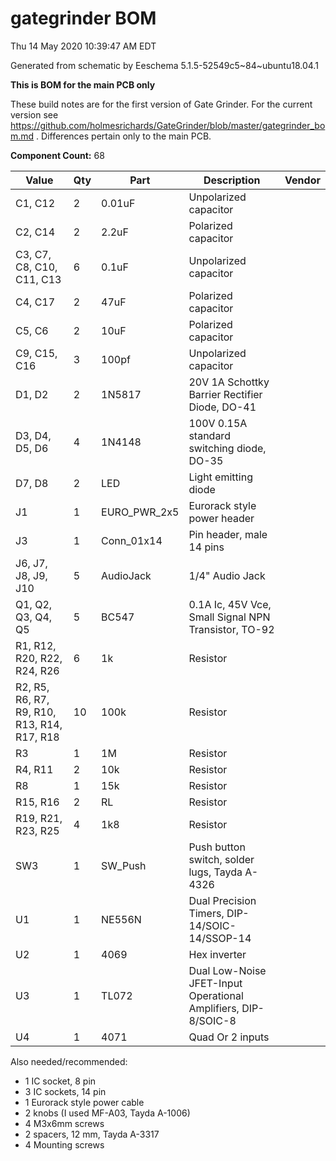 # gategrinder BOM

Thu 14 May 2020 10:39:47 AM EDT

Generated from schematic by Eeschema 5.1.5-52549c5~84~ubuntu18.04.1

**This is BOM for the main PCB only**

These build notes are for the first version of Gate Grinder. For the current version see https://github.com/holmesrichards/GateGrinder/blob/master/gategrinder_bom.md . Differences pertain only to the main PCB.

**Component Count:** 68

| Value | Qty | Part | Description | Vendor |
| ----- | --- | ---- | ----------- | ------ |
| C1, C12 | 2 | 0.01uF | Unpolarized capacitor |  |
| C2, C14 | 2 | 2.2uF | Polarized capacitor |  |
| C3, C7, C8, C10, C11, C13 | 6 | 0.1uF | Unpolarized capacitor |  |
| C4, C17 | 2 | 47uF | Polarized capacitor |  |
| C5, C6 | 2 | 10uF | Polarized capacitor |  |
| C9, C15, C16 | 3 | 100pf | Unpolarized capacitor |  |
| D1, D2 | 2 | 1N5817 | 20V 1A Schottky Barrier Rectifier Diode, DO-41 |  |
| D3, D4, D5, D6 | 4 | 1N4148 | 100V 0.15A standard switching diode, DO-35 |  |
| D7, D8 | 2 | LED | Light emitting diode |  |
| J1 | 1 | EURO_PWR_2x5 | Eurorack style power header |  |
| J3 | 1 | Conn_01x14 | Pin header, male 14 pins |  |
| J6, J7, J8, J9, J10 | 5 | AudioJack | 1/4" Audio Jack |  |
| Q1, Q2, Q3, Q4, Q5 | 5 | BC547 | 0.1A Ic, 45V Vce, Small Signal NPN Transistor, TO-92 |  |
| R1, R12, R20, R22, R24, R26 | 6 | 1k | Resistor |  |
| R2, R5, R6, R7, R9, R10, R13, R14, R17, R18 | 10 | 100k | Resistor |  |
| R3 | 1 | 1M | Resistor |  |
| R4, R11 | 2 | 10k | Resistor |  |
| R8 | 1 | 15k | Resistor |  |
| R15, R16 | 2 | RL | Resistor |  |
| R19, R21, R23, R25 | 4 | 1k8 | Resistor |  |
| SW3 | 1 | SW_Push | Push button switch, solder lugs, Tayda A-4326 |  |
| U1 | 1 | NE556N | Dual Precision Timers, DIP-14/SOIC-14/SSOP-14 |  |
| U2 | 1 | 4069 | Hex inverter |  |
| U3 | 1 | TL072 | Dual Low-Noise JFET-Input Operational Amplifiers, DIP-8/SOIC-8 |  |
| U4 | 1 | 4071 | Quad Or 2 inputs |  |  

  Also needed/recommended:

- 1 IC socket, 8 pin
- 3 IC sockets, 14 pin
- 1 Eurorack style power cable
- 2 knobs (I used MF-A03, Tayda A-1006)
- 4 M3x6mm screws
- 2 spacers, 12 mm, Tayda A-3317
- 4 Mounting screws
